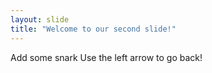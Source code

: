 ```yaml
---
layout: slide
title: "Welcome to our second slide!"
---
```

Add some snark
Use the left arrow to go back!
